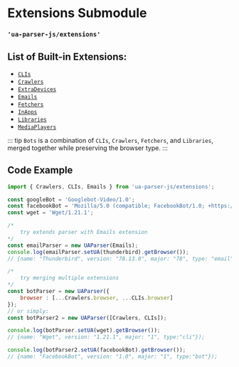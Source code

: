 # Extensions Submodule

### `'ua-parser-js/extensions'`

## List of Built-in Extensions:

- [`CLIs`](clis.md)
- [`Crawlers`](crawlers.md)
- [`ExtraDevices`](extra-devices.md)
- [`Emails`](emails.md)
- [`Fetchers`](fetchers.md)
- [`InApps`](inapps.md)
- [`Libraries`](libraries.md)
- [`MediaPlayers`](media-players.md)

::: tip
`Bots` is a combination of `CLIs`, `Crawlers`, `Fetchers`, and `Libraries`, merged together while preserving the browser type.
:::

## Code Example

```js
import { Crawlers, CLIs, Emails } from 'ua-parser-js/extensions';

const googleBot = 'Googlebot-Video/1.0';
const facebookBot = 'Mozilla/5.0 (compatible; FacebookBot/1.0; +https://developers.facebook.com/docs/sharing/webmasters/facebookbot/)';
const wget = 'Wget/1.21.1';

/*
    try extends parser with Emails extension
*/
const emailParser = new UAParser(Emails);
console.log(emailParser.setUA(thunderbird).getBrowser());
// {name: "Thunderbird", version: "78.13.0", major: "78", type: "email"});

/*
    try merging multiple extensions
*/
const botParser = new UAParser({ 
    browser : [...Crawlers.browser, ...CLIs.browser]
});
// or simply:
const botParser2 = new UAParser([Crawlers, CLIs]);

console.log(botParser.setUA(wget).getBrowser());
// {name: "Wget", version: "1.21.1", major: "1", type:"cli"});

console.log(botParser2.setUA(facebookBot).getBrowser());
// {name: "FacebookBot", version: "1.0", major: "1", type:"bot"});
```